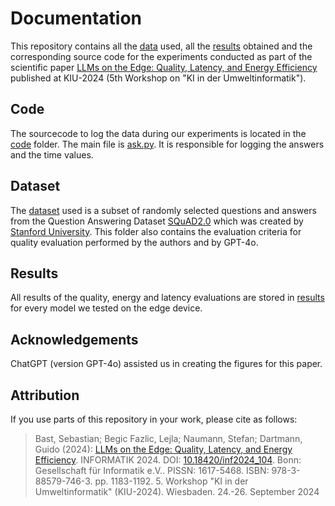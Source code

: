 # Documentation

This repository contains all the [data](dataset) used, all the [results](results) obtained and the corresponding source code 
for the experiments conducted as part of the scientific paper [LLMs on the Edge: Quality, Latency, and Energy Efficiency](https://www.doi.org/10.18420/inf2024_104) published at KIU-2024 (5th Workshop on "KI in der Umweltinformatik"). 

## Code
The sourcecode to log the data during our experiments is located in the [code](code) folder.
The main file is [ask.py](code/ask.py). It is responsible for logging the answers and the time values.


## Dataset

The [dataset](dataset) used is a subset of randomly selected 
questions and answers from the Question Answering Dataset [SQuAD2.0](https://rajpurkar.github.io/SQuAD-explorer/) which was created by [Stanford University](https://www.stanford.edu/).
This folder also contains the evaluation criteria for quality evaluation performed by the authors and by GPT-4o.

## Results

All results of the quality, energy and latency evaluations are stored in [results](results) for every model we tested on the edge device.

## Acknowledgements
ChatGPT (version GPT-4o) assisted us in creating the figures for this paper.

## Attribution
If you use parts of this repository in your work, please cite as follows:

> Bast, Sebastian; Begic Fazlic, Lejla; Naumann, Stefan; Dartmann, Guido (2024): 
[LLMs on the Edge: Quality, Latency, and Energy Efficiency](https://www.doi.org/10.18420/inf2024_104). 
INFORMATIK 2024. DOI: [10.18420/inf2024_104](https://www.doi.org/10.18420/inf2024_104). 
Bonn: Gesellschaft für Informatik e.V.. PISSN: 1617-5468. ISBN: 978-3-88579-746-3. 
pp. 1183-1192. 5. Workshop "KI in der Umweltinformatik" (KIU-2024). Wiesbaden. 
24.-26. September 2024
